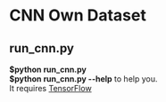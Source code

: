 <h1>CNN Own Dataset</h1>

<h2>run_cnn.py</h2>
<p>
<strong>$python run_cnn.py</strong></br>
<strong>$python run_cnn.py --help</strong> to help you.</br>
It requires <a href="https://www.tensorflow.org/install/">TensorFlow</a>
</p>
